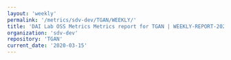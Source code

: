 ```yaml
---
layout: 'weekly'
permalink: '/metrics/sdv-dev/TGAN/WEEKLY/'
title: 'DAI Lab OSS Metrics Metrics report for TGAN | WEEKLY-REPORT-2020-03-15'
organization: 'sdv-dev'
repository: 'TGAN'
current_date: '2020-03-15'
---
```

